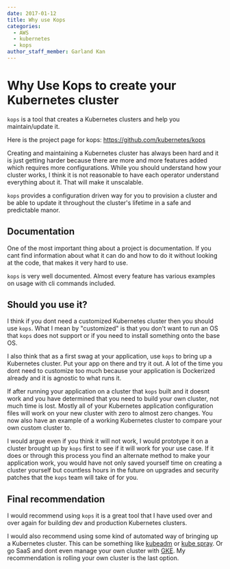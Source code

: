 ```yaml
---
date: 2017-01-12
title: Why use Kops
categories:
  - AWS
  - kubernetes
  - kops
author_staff_member: Garland Kan
---
```

# Why Use Kops to create your Kubernetes cluster
`kops` is a tool that creates a Kubernetes clusters and help you maintain/update it.

Here is the project page for kops: https://github.com/kubernetes/kops

Creating and maintaining a Kubernetes cluster has always been hard and it is just
getting harder because there are more and more features added which requires more
configurations.  While you should understand how your cluster works,
I think it is not reasonable to have each operator understand everything about it.
That will make it unscalable.

`kops` provides a configuration driven way for you to provision a cluster and
be able to update it throughout the cluster's lifetime in a safe and predictable manor.

## Documentation
One of the most important thing about a project is documentation.  If you cant
find information about what it can do and how to do it without looking at the code,
that makes it very hard to use.  

`kops` is very well documented.  Almost every feature has various examples on usage
with cli commands included.

## Should you use it?

I think if you dont need a customized Kubernetes cluster then you should use `kops`.  What I mean by "customized" is that you don't want to run an OS that `kops` does not support or if you need to install something onto the base OS.

I also think that as a first swag at your application, use `kops` to bring up a Kubernetes cluster.  Put your app on there and try it out.  A lot of the time you dont need to customize too much because your application is Dockerized already and it is agnostic to what runs it.

If after running your application on a cluster that `kops` built and it doesnt work and you have determined that you need to build your own cluster, not much time is lost.  Mostly all of your Kubernetes application configuration files will work on your new cluster with zero to almost zero changes.  You now also have an example of a working Kubernetes cluster to compare your own custom cluster to.

I would argue even if you think it will not work, I would prototype it on a cluster brought up by `kops` first to see if it will work for your use case.  If it does or through this process you find an alternate method to make your application work, you would have not only saved yourself time on creating a cluster yourself but countless hours in the future on upgrades and security patches that the `kops` team will take of for you.

## Final recommendation
I would recommend using `kops` it is a great tool that I have used over and over again for building dev and production Kubernetes clusters.

I would also recommend using some kind of automated way of bringing up a Kubernetes cluster.  This can be something like [kubeadm](https://kubernetes.io/docs/setup/independent/create-cluster-kubeadm/) or [kube spray](https://github.com/kubernetes-incubator/kubespray).  Or go SaaS and dont even manage your own cluster with [GKE](https://cloud.google.com/container-engine/). My recommendation is rolling your own cluster is the last option.
